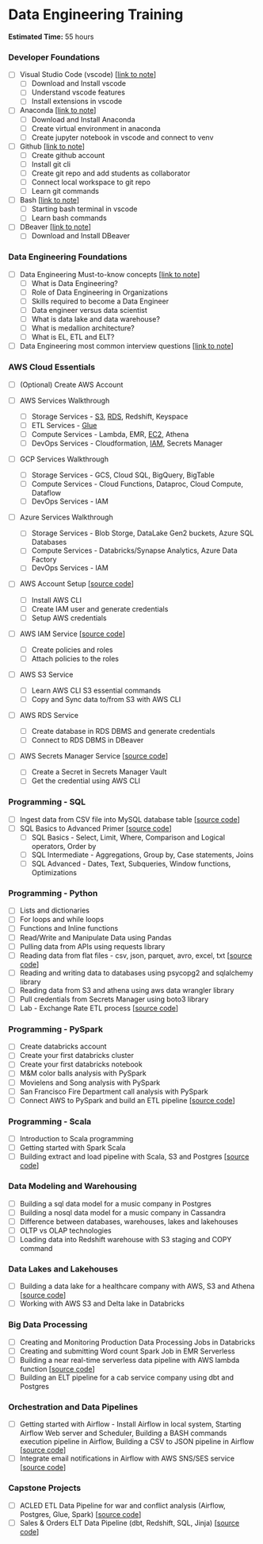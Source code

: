 # Data Engineering Training

**Estimated Time:** 55 hours

### Developer Foundations

* [ ] Visual Studio Code (vscode) [[link to note](01-foundations/developer/vscode)]
  * [ ] Download and Install vscode
  * [ ] Understand vscode features
  * [ ] Install extensions in vscode
* [ ] Anaconda [[link to note](01-foundations/developer/anaconda)]
  * [ ] Download and Install Anaconda
  * [ ] Create virtual environment in anaconda
  * [ ] Create jupyter notebook in vscode and connect to venv
* [ ] Github [[link to note](01-foundations/developer/github)]
  * [ ] Create github account
  * [ ] Install git cli
  * [ ] Create git repo and add students as collaborator
  * [ ] Connect local workspace to git repo
  * [ ] Learn git commands
* [ ] Bash [[link to note](01-foundations/developer/bash)]
  * [ ] Starting bash terminal in vscode
  * [ ] Learn bash commands
* [ ] DBeaver [[link to note](01-foundations/developer/dbeaver)]
  * [ ] Download and Install DBeaver

### Data Engineering Foundations

* [ ] Data Engineering Must-to-know concepts [[link to note](01-foundations/data-engineering/README.md)]
  * [ ] What is Data Engineering?
  * [ ] Role of Data Engineering in Organizations
  * [ ] Skills required to become a Data Engineer
  * [ ] Data engineer versus data scientist
  * [ ] What is data lake and data warehouse?
  * [ ] What is medallion architecture?
  * [ ] What is EL, ETL and ELT?
* [ ] Data Engineering most common interview questions [[link to note](01-foundations/data-engineering/README.md)]

### AWS Cloud Essentials

* [ ] (Optional) Create AWS Account
* [ ] AWS Services Walkthrough

  * [ ] Storage Services - [S3](01-foundations/cloud/aws/s3.md), [RDS](01-foundations/cloud/aws/rds.md), Redshift, Keyspace
  * [ ] ETL Services - [Glue](01-foundations/cloud/aws/glue.md)
  * [ ] Compute Services - Lambda, EMR, [EC2](01-foundations/cloud/aws/ec2/README.md), Athena
  * [ ] DevOps Services - Cloudformation, [IAM](01-foundations/cloud/aws/iam/README.md), Secrets Manager
* [ ] GCP Services Walkthrough

  * [ ] Storage Services - GCS, Cloud SQL, BigQuery, BigTable
  * [ ] Compute Services - Cloud Functions, Dataproc, Cloud Compute, Dataflow
  * [ ] DevOps Services - IAM
* [ ] Azure Services Walkthrough

  * [ ] Storage Services - Blob Storge, DataLake Gen2 buckets, Azure SQL Databases
  * [ ] Compute Services - Databricks/Synapse Analytics, Azure Data Factory
  * [ ] DevOps Services - IAM
* [ ] AWS Account Setup [[source code](01-foundations/cloud/aws/lab-aws-setup)]

  * [ ] Install AWS CLI
  * [ ] Create IAM user and generate credentials
  * [ ] Setup AWS credentials
* [ ] AWS IAM Service [[source code](01-foundations/cloud/aws/iam/README.md)]

  * [ ] Create policies and roles
  * [ ] Attach policies to the roles
* [ ] AWS S3 Service

  * [ ] Learn AWS CLI S3 essential commands
  * [ ] Copy and Sync data to/from S3 with AWS CLI
* [ ] AWS RDS Service

  * [ ] Create database in RDS DBMS and generate credentials
  * [ ] Connect to RDS DBMS in DBeaver
* [ ] AWS Secrets Manager Service [[source code](01-foundations/cloud/aws/secrets-manager)]

  * [ ] Create a Secret in Secrets Manager Vault
  * [ ] Get the credential using AWS CLI

### Programming - SQL

* [ ] Ingest data from CSV file into MySQL database table [[source code](02-storage/databases/mysql/lab-data-ingestion-to-mysql)]
* [ ] SQL Basics to Advanced Primer [[source code](01-foundations/language/sql/mode)]
  * [ ] SQL Basics - Select, Limit, Where, Comparison and Logical operators, Order by
  * [ ] SQL Intermediate - Aggregations, Group by, Case statements, Joins
  * [ ] SQL Advanced - Dates, Text, Subqueries, Window functions, Optimizations

### Programming - Python

* [ ] Lists and dictionaries
* [ ] For loops and while loops
* [ ] Functions and Inline functions
* [ ] Read/Write and Manipulate Data using Pandas
* [ ] Pulling data from APIs using requests library
* [ ] Reading data from flat files - csv, json, parquet, avro, excel, txt [[source code](02-storage/flat-files/lab-data-loading-python)]
* [ ] Reading and writing data to databases using psycopg2 and sqlalchemy library
* [ ] Reading data from S3 and athena using aws data wrangler library
* [ ] Pull credentials from Secrets Manager using boto3 library
* [ ] Lab - Exchange Rate ETL process [[source code](01-foundations/language/python/lab-exchange-rate-etl)]

### Programming - PySpark

* [ ] Create databricks account
* [ ] Create your first databricks cluster
* [ ] Create your first databricks notebook
* [ ] M&M color balls analysis with PySpark
* [ ] Movielens and Song analysis with PySpark
* [ ] San Francisco Fire Department call analysis with PySpark
* [ ] Connect AWS to PySpark and build an ETL pipeline [[source code](03-processing/databricks/lab-databricks-pyspark-s3)]

### Programming - Scala

* [ ] Introduction to Scala programming
* [ ] Getting started with Spark Scala
* [ ] Building extract and load pipeline with Scala, S3 and Postgres [[source code](03-processing/databricks/lab-databricks-scala-postgres-s3)]

### Data Modeling and Warehousing

* [ ] Building a sql data model for a music company in Postgres
* [ ] Building a nosql data model for a music company in Cassandra
* [ ] Difference between databases, warehouses, lakes and lakehouses
* [ ] OLTP vs OLAP technologies
* [ ] Loading data into Redshift warehouse with S3 staging and COPY command

### Data Lakes and Lakehouses

* [ ] Building a data lake for a healthcare company with AWS, S3 and Athena [[source code](02-storage/datalakes/lab-datalake-healthcare-s3-glue-athena)]
* [ ] Working with AWS S3 and Delta lake in Databricks

### Big Data Processing

* [ ] Creating and Monitoring Production Data Processing Jobs in Databricks
* [ ] Creating and submitting Word count Spark Job in EMR Serverless
* [ ] Building a near real-time serverless data pipeline with AWS lambda function [[source code](03-processing/aws-lambda-function/lab-lambda-csv-parquet)]
* [ ] Building an ELT pipeline for a cab service company using dbt and Postgres

### Orchestration and Data Pipelines

* [ ] Getting started with Airflow - Install Airflow in local system, Starting Airflow Web server and Scheduler, Building a BASH commands execution pipeline in Airflow, Building a CSV to JSON pipeline in Airflow [[source code](06-orchestration/airflow/lab-airflow-getting-started)]
* [ ] Integrate email notifications in Airflow with AWS SNS/SES service [[source code](06-orchestration/airflow/lab-airflow-email-notifications)]

### Capstone Projects

* [ ] ACLED ETL Data Pipeline for war and conflict analysis (Airflow, Postgres, Glue, Spark) [[source code](12-capstones/acled)]
* [ ] Sales & Orders ELT Data Pipeline (dbt, Redshift, SQL, Jinja) [[source code](12-capstones/dbt-redshift)]
